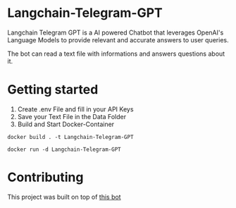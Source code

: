 # Langchain-Telegram-GPT
Langchain Telegram GPT is a AI powered Chatbot that leverages OpenAI's Language Models to provide  relevant and accurate answers to user queries.

The bot can read a text file with informations and answers questions about it.

# Getting started

1. Create .env File and fill in your API Keys
2. Save your Text File in the Data Folder
3. Build and Start Docker-Container
```
docker build . -t Langchain-Telegram-GPT

docker run -d Langchain-Telegram-GPT
```
# Contributing
This project was built on top of [this bot](https://github.com/shamspias/langchain-telegram-gpt-chatbot)